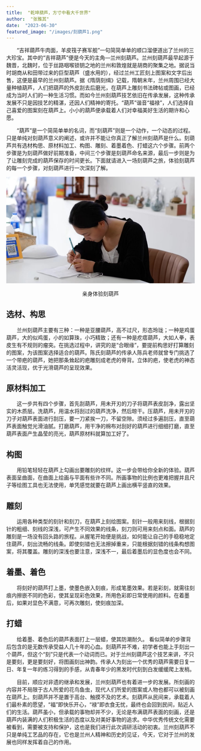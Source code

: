 ```yaml
---
title:  "乾坤葫芦，方寸中看大千世界"
author:  "张雅其"
date:  "2023-06-30"
featured_image: "/images/刻葫芦1.png"
---
```

&emsp;&emsp;“吉祥葫芦牛肉面，羊皮筏子赛军舰”一句简简单单的顺口溜便道出了兰州的三大珍宝。其中的“吉祥葫芦”便是今天的主角—兰州刻葫芦。兰州刻葫芦最早起源于魏晋，北魏时，位于丝路咽喉锁钥之地的兰州和敦煌就是胡商的聚集之地。据说当时胡商从和田带过来的巨型葫芦（盛水用的），经过兰州工匠刻上图案和文字后出售，这便是最早的兰州刻葫芦。据《隋荫刻缉》记载，隋朝末年，兰州周围已经大量种植葫芦，人们把葫芦的外皮刮去后磨光，在葫芦上雕刻书法碑帖或图画，已经成为当时人们的一种生活习惯。而如今兰州刻葫芦技艺依旧在传承发展，这种传承发展不只是因技艺的精湛，还因人们精神的寄托。“葫芦”谐音“福禄”，人们选择自己喜爱的图案刻在葫芦上。小小的葫芦便承载着人们对幸福美好生活的期许和心愿。

&emsp;&emsp;“葫芦”是一个简简单单的名词，而“刻葫芦”则是一个动作，一个动态的过程。只是单纯对刻葫芦意义的阐述，或许并不能让你真正了解兰州刻葫芦是什么。刻葫芦共有选材构思、原材料加工、构图、雕刻、着墨着色、打蜡这六个步骤。前两个步骤是为刻葫芦做好前期准备，中间三个步骤是刻葫芦命名来源，最后一步则是为了让雕刻完成的葫芦保存的时间更长。下面就请进入一场刻葫芦之旅，体验刻葫芦的每一个步骤，对刻葫芦进行一次深刻了解。

![刻葫芦2](/static/images/刻葫芦2.jpg)
<center>亲身体验刻葫芦</center>

##	选材、构思
&emsp;&emsp;兰州刻葫芦主要有三种：一种是亚腰葫芦，高不过尺，形态玲珑；一种是鸡蛋葫芦，大的似鸡蛋，小的如算珠，小巧精致；还有一种是疙瘩葫芦，大如人拳，表皮生有不规则的瘤突。在挑选过程中，讲究的是“合眼缘”，要提前构思好打算雕刻的图案，为该图案选择适合的葫芦。陈氏刻葫芦的传承人陈兵老师就曾专门挑选了一个带疤的葫芦，她把那条耸起的疤雕刻成老虎的脊背。立体的疤，使老虎的神态活灵活现，优于光滑葫芦的呈现效果。

## 原材料加工
&emsp;&emsp;这一步共有四个步骤，首先刮葫芦，用未开刃的刀子将葫芦表皮刮净，露出坚实的木质层。洗葫芦，用温水将刮过的葫芦洗净，然后晾干。压葫芦，用未开刃的刀子对葫芦表面进行刮压，要一刀紧挨一刀，不留空隙。须经过多遍刮压，直至葫芦表面触觉光滑油腻。打磨葫芦，用干净的棉布对刮好的葫芦进行细细打磨，直至葫芦表面产生晶莹的亮光，葫芦原材料就算加工好了。

##	构图
&emsp;&emsp;用铅笔轻轻在葫芦上勾画出要雕刻的纹样。这一步会带给你全新的体验。葫芦表面呈曲面，在曲面上绘画与平面有些许不同。所画事物的比例也更难把握并且尺子等绘图工具也无法使用，单凭感觉就要在葫芦上画出横平竖直的效果。

## 雕刻
&emsp;&emsp;运用各种类型的刻针和刻刀，在葫芦上刻绘图案。刻针一般用来刻线，根据刻针的粗细、刻线的深浅，可产生不同效果的线条，刻刀则可用来刻点和面。葫芦的雕刻是一场没有回头路的旅程。从握笔开始便是挑战，如何能让自己的手稳稳地定住葫芦，刻出流畅的线条。即使刻错也无法擦掉重来，只能根据刻错的线条构想图案，将其覆盖。雕刻的深浅也要注意，深浅不一，最后着墨后的显色度也会不同。

## 着墨、着色
&emsp;&emsp;将刻好的葫芦打上墨，使墨色嵌入刻痕，形成笔墨效果。若是彩刻，就需往刻痕内擦嵌不同的色彩，使其呈现彩色效果，所用色彩即日常使用的颜料。在着墨后，如果对显色不满意，可再次雕刻，使刻痕加深。

## 打蜡
&emsp;&emsp;给着墨、着色后的葫芦表面打上一层蜡，使其防潮耐久。
看似简单的步骤背后包含的是无数传承受益人几十年的心血。刻葫芦并不难，初学者也能上手刻出一个葫芦，但这个“刻”只是代表一个动词而已。对于兰州刻葫芦这个技艺来讲，不只是要刻，更是要刻好，将图画刻出神韵。传承人为刻出一个优秀的葫芦需要日复一日、年复一年的练习得到的手感，从青春年少的黑发时代刻到白发缓缓爬上发梢。

&emsp;&emsp;目前，顺应对非遗的继承和发展，兰州刻葫芦也有着进一步的发展。所刻画的内容并不局限于古人所爱的花鸟鱼虫，现代人们所爱的图案或人物也都可以被刻画在葫芦上。刻葫芦并不是置于高台、触摸不及的艺术。刻葫芦从民间来，承载着人们最朴素的愿望，“福”即快乐开心，“禄”即衣食无忧，最终也会回到民间，贴近人们的生活。葫芦虽小，但承载的事物却并不少，无论是布满葫芦表面的刻画，还是葫芦内装满的人们积极生活的态度以及对美好事物的追求。中华优秀传统文化需要被看到，需要被支持和保护，这也是我们进行此次调研活动的初衷。兰州刻葫芦不只是单纯工艺品的存在，它也是兰州人精神和历史的见证，今天，它对于兰州的发展也同样发挥着自己的作用。